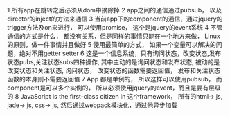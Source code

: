1 所有app在跳转之后必须从dom中摘除掉
2 app之间的通信通过pubsub， 以及director的inject的方法来通信
3 当前app下的component的通信，通过jquery的trigger方法及on来进行， 可以使用promise， 这个是jquery的event系统
4 不管通信的方式是什么， 都没有关系，但是同样的事情只能在一个地方来做， Linux的原则，做一件事情并且做好
5 使用最简单的方式， 如果一个变量可以解决的问题，绝对不用getter setter
6 这是一个信息系统，只有询问状态，改变状态,发布状态pubs,关注状态subs四种操作, 其中主动的是询问状态和发布状态, 被动的是改变状态和关注状态, 询问状态， 改变状态的函数需要返回值， 发布和关注状态函数的本身则不需要返回值
7 App 都是单例的， 所以这样可以使用pubsub， 而component是可以多个实例的， 所以必须使用jquery的event，而且是要有层级的
8 JavaScript is the first-class citizen in 这个framework， 所有的html-> js, jade-> js, css-> js, 然后通过webpack模块化，通过他异步加载